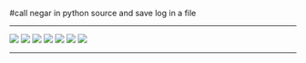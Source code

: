 #call negar in python source and save log in a file

---

![](https://img.shields.io/github/stars/SYS113/negar.svg)
![](https://img.shields.io/github/forks/SYS113/negar.svg)
![](https://img.shields.io/github/release/SYS113/negar.svg)
![](https://img.shields.io/badge/project-نگار-orange.svg)
![](https://img.shields.io/github/issues/SYS113/negar.svg)
![](https://img.shields.io/badge/license-MIT-informational.svg)
![](https://img.shields.io/badge/language-python-orange.svg)

---
